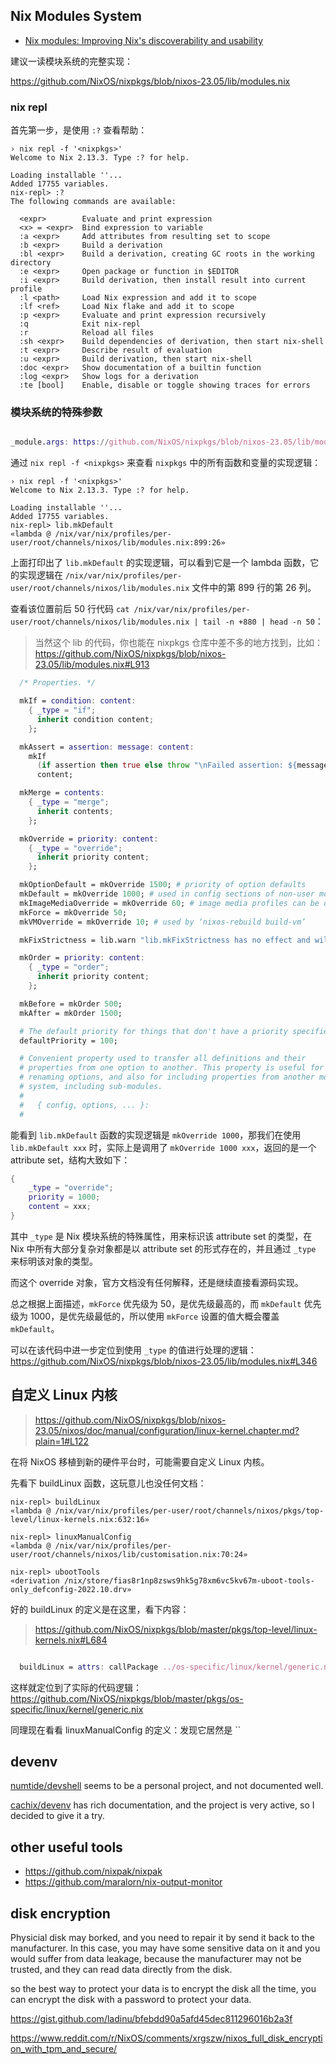 ## Nix Modules System

- [Nix modules: Improving Nix's discoverability and usability ](https://cfp.nixcon.org/nixcon2020/talk/K89WJY/)

建议一读模块系统的完整实现：

https://github.com/NixOS/nixpkgs/blob/nixos-23.05/lib/modules.nix

### nix repl

首先第一步，是使用 `:?` 查看帮助：

```
› nix repl -f '<nixpkgs>'
Welcome to Nix 2.13.3. Type :? for help.

Loading installable ''...
Added 17755 variables.
nix-repl> :?
The following commands are available:

  <expr>        Evaluate and print expression
  <x> = <expr>  Bind expression to variable
  :a <expr>     Add attributes from resulting set to scope
  :b <expr>     Build a derivation
  :bl <expr>    Build a derivation, creating GC roots in the working directory
  :e <expr>     Open package or function in $EDITOR
  :i <expr>     Build derivation, then install result into current profile
  :l <path>     Load Nix expression and add it to scope
  :lf <ref>     Load Nix flake and add it to scope
  :p <expr>     Evaluate and print expression recursively
  :q            Exit nix-repl
  :r            Reload all files
  :sh <expr>    Build dependencies of derivation, then start nix-shell
  :t <expr>     Describe result of evaluation
  :u <expr>     Build derivation, then start nix-shell
  :doc <expr>   Show documentation of a builtin function
  :log <expr>   Show logs for a derivation
  :te [bool]    Enable, disable or toggle showing traces for errors
```

### 模块系统的特殊参数

```nix

_module.args: https://github.com/NixOS/nixpkgs/blob/nixos-23.05/lib/modules.nix#L123

```

通过 `nix repl -f <nixpkgs>` 来查看 `nixpkgs` 中的所有函数和变量的实现逻辑：

```shell
› nix repl -f '<nixpkgs>'
Welcome to Nix 2.13.3. Type :? for help.

Loading installable ''...
Added 17755 variables.
nix-repl> lib.mkDefault
«lambda @ /nix/var/nix/profiles/per-user/root/channels/nixos/lib/modules.nix:899:26»
```

上面打印出了 `lib.mkDefault` 的实现逻辑，可以看到它是一个 lambda 函数，它的实现逻辑在 `/nix/var/nix/profiles/per-user/root/channels/nixos/lib/modules.nix` 文件中的第 899 行的第 26 列。

查看该位置前后 50 行代码 `cat /nix/var/nix/profiles/per-user/root/channels/nixos/lib/modules.nix | tail -n +880 | head -n 50`：

> 当然这个 lib 的代码，你也能在 nixpkgs 仓库中差不多的地方找到，比如： https://github.com/NixOS/nixpkgs/blob/nixos-23.05/lib/modules.nix#L913

```nix
  /* Properties. */

  mkIf = condition: content:
    { _type = "if";
      inherit condition content;
    };

  mkAssert = assertion: message: content:
    mkIf
      (if assertion then true else throw "\nFailed assertion: ${message}")
      content;

  mkMerge = contents:
    { _type = "merge";
      inherit contents;
    };

  mkOverride = priority: content:
    { _type = "override";
      inherit priority content;
    };

  mkOptionDefault = mkOverride 1500; # priority of option defaults
  mkDefault = mkOverride 1000; # used in config sections of non-user modules to set a default
  mkImageMediaOverride = mkOverride 60; # image media profiles can be derived by inclusion into host config, hence needing to override host config, but do allow user to mkForce
  mkForce = mkOverride 50;
  mkVMOverride = mkOverride 10; # used by ‘nixos-rebuild build-vm’

  mkFixStrictness = lib.warn "lib.mkFixStrictness has no effect and will be removed. It returns its argument unmodified, so you can just remove any calls." id;

  mkOrder = priority: content:
    { _type = "order";
      inherit priority content;
    };

  mkBefore = mkOrder 500;
  mkAfter = mkOrder 1500;

  # The default priority for things that don't have a priority specified.
  defaultPriority = 100;

  # Convenient property used to transfer all definitions and their
  # properties from one option to another. This property is useful for
  # renaming options, and also for including properties from another module
  # system, including sub-modules.
  #
  #   { config, options, ... }:
  #
```

能看到 `lib.mkDefault` 函数的实现逻辑是 `mkOverride 1000`，那我们在使用 `lib.mkDefault xxx` 时，实际上是调用了 `mkOverride 1000 xxx`，返回的是一个 attribute set，结构大致如下：

```nix
{
    _type = "override";
    priority = 1000;
    content = xxx;
}
```

其中 `_type` 是 Nix 模块系统的特殊属性，用来标识该 attribute set 的类型，在 Nix 中所有大部分复杂对象都是以 attribute set 的形式存在的，并且通过 `_type` 来标明该对象的类型。

而这个 override 对象，官方文档没有任何解释，还是继续直接看源码实现。

总之根据上面描述，`mkForce` 优先级为 50，是优先级最高的，而 `mkDefault` 优先级为 1000，是优先级最低的，所以使用 `mkForce` 设置的值大概会覆盖 `mkDefault`。

可以在该代码中进一步定位到使用 `_type` 的值进行处理的逻辑： https://github.com/NixOS/nixpkgs/blob/nixos-23.05/lib/modules.nix#L346

## 自定义 Linux 内核

> https://github.com/NixOS/nixpkgs/blob/nixos-23.05/nixos/doc/manual/configuration/linux-kernel.chapter.md?plain=1#L122

在将 NixOS 移植到新的硬件平台时，可能需要自定义 Linux 内核。

先看下 buildLinux 函数，这玩意儿也没任何文档：

```
nix-repl> buildLinux
«lambda @ /nix/var/nix/profiles/per-user/root/channels/nixos/pkgs/top-level/linux-kernels.nix:632:16»

nix-repl> linuxManualConfig
«lambda @ /nix/var/nix/profiles/per-user/root/channels/nixos/lib/customisation.nix:70:24»

nix-repl> ubootTools
«derivation /nix/store/fias8r1np8zsws9hk5g78xm6vc5kv67m-uboot-tools-only_defconfig-2022.10.drv»
```

好的 buildLinux 的定义是在这里，看下内容：

> https://github.com/NixOS/nixpkgs/blob/master/pkgs/top-level/linux-kernels.nix#L684

```nix

  buildLinux = attrs: callPackage ../os-specific/linux/kernel/generic.nix attrs;

```

这样就定位到了实际的代码逻辑： https://github.com/NixOS/nixpkgs/blob/master/pkgs/os-specific/linux/kernel/generic.nix

同理现在看看 linuxManualConfig 的定义：发现它居然是 ``

## devenv

[numtide/devshell](https://github.com/numtide/devshell) seems to be a personal project, and not documented well.

[cachix/devenv](https://github.com/cachix/devenv) has rich documentation, and the project is very active, so I decided to give it a try.

## other useful tools

- https://github.com/nixpak/nixpak
- https://github.com/maralorn/nix-output-monitor

## disk encryption

Physicial disk may borked, and you need to repair it by send it back to the manufacturer. In this case, you may have some sensitive data on it and you would suffer from data leakage, because the manufacturer may not be trusted, and they can read data directly from the disk.

so the best way to protect your data is to encrypt the disk all the time, you can encrypt the disk with a password to protect your data.

https://gist.github.com/ladinu/bfebdd90a5afd45dec811296016b2a3f

https://www.reddit.com/r/NixOS/comments/xrgszw/nixos_full_disk_encryption_with_tpm_and_secure/
